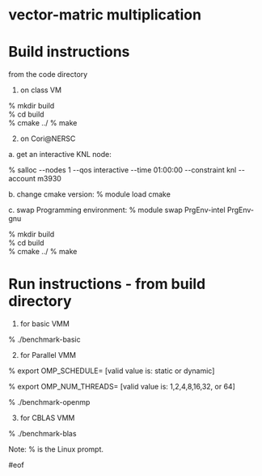 # vector-matric multiplication


# Build instructions 

 from the code directory

1. on class VM

% mkdir build  
% cd build  
% cmake ../
% make


2. on Cori@NERSC

a. get an interactive KNL node:

% salloc --nodes 1 --qos interactive --time 01:00:00 --constraint knl --account m3930

b. change cmake version:
% module load cmake

c. swap Programming environment:
% module swap PrgEnv-intel PrgEnv-gnu

% mkdir build  
% cd build  
% cmake ../
% make


# Run instructions - from build directory

1. for basic VMM

% ./benchmark-basic

2. for Parallel VMM

% export OMP_SCHEDULE=<specify a schedule> [valid value is: static or dynamic]

% export OMP_NUM_THREADS=<concurrency level> [valid value is: 1,2,4,8,16,32, or 64]

% ./benchmark-openmp

3. for CBLAS VMM

% ./benchmark-blas

Note:
 % is the Linux prompt.

#eof
